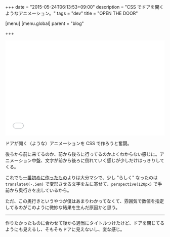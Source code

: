 +++
date = "2015-05-24T06:13:53+09:00"
description = "CSS でドアを開くようなアニメーション。"
tags = "dev"
title = "OPEN THE DOOR"

[menu]
  [menu.global]
    parent = "blog"

+++

<iframe width="100%" height="300" src="//jsfiddle.net/thleap/66wkzn6a/2/embedded/result%2Ccss/" allowfullscreen="allowfullscreen" frameborder="0"></iframe>

ドアが開く（ような）アニメーションを CSS で作ろうと奮闘。

後ろから前に来てるのか、前から後ろに行ってるのかよくわからない感じに。アニメーション中盤、文字が前から後ろに倒れていく感じが少しだけはっきりしてくる。

これでも[一番初めに作ったもの](http://jsfiddle.net/thleap/66wkzn6a/)よりは大分マシで、少し "らしく" なったのは `translateX(-.5em)` で変形させる文字を左に寄せて、`perspective(120px)` で手前から奥行きを出しているから。

ただ、この奥行きというやつが僕はあまりわかってなくて、雰囲気で数値を指定してるのがこのように微妙な結果を生んだ原因かと思う。

---

作りたかったものに合わせて後から適当にタイトルつけたけど、ドアを閉じてるようにも見えるし、そもそもドアに見えないし、変な感じ。
